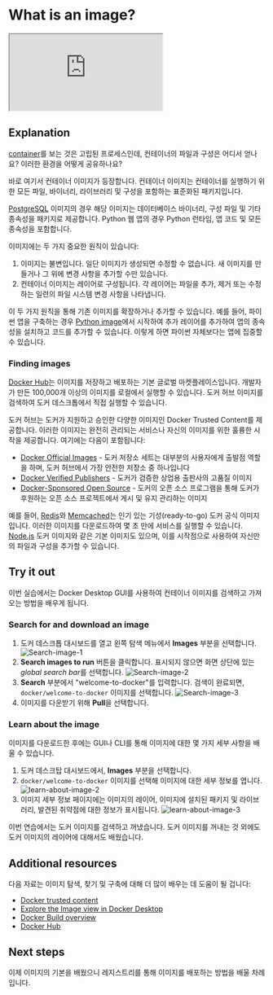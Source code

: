 # What is an image?

<div class="youtube-video">
   <iframe 
    src="https://www.youtube.com/embed/NyvT9REqLe4?rel=0&modestbranding=1&playsinline=1" 
    allow="accelerometer; clipboard-write; encrypted-media; gyroscope; picture-in-picture" 
    allowfullscreen
    loading="lazy"
    title="What is an image?"
    referrerpolicy="strict-origin-when-cross-origin"
   >
  </iframe>
</div>

## Explanation

[container](#/get-started/docker-concepts/the-basics/what-is-a-container/)를 보는 것은 고립된 프로세스인데, 컨테이너의 파일과 구성은 어디서 얻나요? 이러한 환경을 어떻게 공유하나요?

바로 여기서 컨테이너 이미지가 등장합니다. 컨테이너 이미지는 컨테이너를 실행하기 위한 모든 파일, 바이너리, 라이브러리 및 구성을 포함하는 표준화된 패키지입니다.

[PostgreSQL](https://hub.docker.com/_/postgres?_gl=1*15uj9x8*_gcl_au*MTc5Njg5NTc1My4xNzM4MDg3ODEw*_ga*MjcxOTM2ODU5LjE3MTIxMzY5MzE.*_ga_XJWPQMJYHQ*MTczODM5MzkyMC41LjEuMTczODM5NDgzMy42MC4wLjA.) 이미지의 경우 해당 이미지는 데이터베이스 바이너리, 구성 파일 및 기타 종속성을 패키지로 제공합니다. Python 웹 앱의 경우 Python 런타임, 앱 코드 및 모든 종속성을 포함합니다.

이미지에는 두 가지 중요한 원칙이 있습니다:

1. 이미지는 불변입니다. 일단 이미지가 생성되면 수정할 수 없습니다. 새 이미지를 만들거나 그 위에 변경 사항을 추가할 수만 있습니다.
2. 컨테이너 이미지는 레이어로 구성됩니다. 각 레이어는 파일을 추가, 제거 또는 수정하는 일련의 파일 시스템 변경 사항을 나타냅니다.

이 두 가지 원칙을 통해 기존 이미지를 확장하거나 추가할 수 있습니다. 예를 들어, 파이썬 앱을 구축하는 경우 [Python image](https://hub.docker.com/_/python?_gl=1*190musl*_gcl_au*MTc5Njg5NTc1My4xNzM4MDg3ODEw*_ga*MjcxOTM2ODU5LjE3MTIxMzY5MzE.*_ga_XJWPQMJYHQ*MTczODM5MzkyMC41LjEuMTczODM5NDgzMy42MC4wLjA.)에서 시작하여 추가 레이어를 추가하여 앱의 종속성을 설치하고 코드를 추가할 수 있습니다. 이렇게 하면 파이썬 자체보다는 앱에 집중할 수 있습니다.

### Finding images

[Docker Hub](https://hub.docker.com/?_gl=1*1oefti6*_gcl_au*MTc5Njg5NTc1My4xNzM4MDg3ODEw*_ga*MjcxOTM2ODU5LjE3MTIxMzY5MzE.*_ga_XJWPQMJYHQ*MTczODM5MzkyMC41LjEuMTczODM5NDgzMy42MC4wLjA.)는 이미지를 저장하고 배포하는 기본 글로벌 마켓플레이스입니다. 개발자가 만든 100,000개 이상의 이미지를 로컬에서 실행할 수 있습니다. 도커 허브 이미지를 검색하여 도커 데스크톱에서 직접 실행할 수 있습니다.

도커 허브는 도커가 지원하고 승인한 다양한 이미지인 Docker Trusted Content를 제공합니다. 이러한 이미지는 완전히 관리되는 서비스나 자신의 이미지를 위한 훌륭한 시작을 제공합니다. 여기에는 다음이 포함됩니다:

- [Docker Official Images](https://hub.docker.com/search?q=&type=image&image_filter=official&_gl=1*l95tod*_gcl_au*MTc5Njg5NTc1My4xNzM4MDg3ODEw*_ga*MjcxOTM2ODU5LjE3MTIxMzY5MzE.*_ga_XJWPQMJYHQ*MTczODM5MzkyMC41LjEuMTczODM5NDgzMy42MC4wLjA.) - 도커 저장소 세트는 대부분의 사용자에게 출발점 역할을 하며, 도커 허브에서 가장 안전한 저장소 중 하나입니다
- [Docker Verified Publishers](https://hub.docker.com/search?q=&image_filter=store&_gl=1*l95tod*_gcl_au*MTc5Njg5NTc1My4xNzM4MDg3ODEw*_ga*MjcxOTM2ODU5LjE3MTIxMzY5MzE.*_ga_XJWPQMJYHQ*MTczODM5MzkyMC41LjEuMTczODM5NDgzMy42MC4wLjA.) - 도커가 검증한 상업용 출판사의 고품질 이미지
- [Docker-Sponsored Open Source](https://hub.docker.com/search?q=&image_filter=open_source&_gl=1*l95tod*_gcl_au*MTc5Njg5NTc1My4xNzM4MDg3ODEw*_ga*MjcxOTM2ODU5LjE3MTIxMzY5MzE.*_ga_XJWPQMJYHQ*MTczODM5MzkyMC41LjEuMTczODM5NDgzMy42MC4wLjA.) - 도커의 오픈 소스 프로그램을 통해 도커가 후원하는 오픈 소스 프로젝트에서 게시 및 유지 관리하는 이미지

예를 들어, [Redis](https://hub.docker.com/_/redis?_gl=1*g67llz*_gcl_au*MTc5Njg5NTc1My4xNzM4MDg3ODEw*_ga*MjcxOTM2ODU5LjE3MTIxMzY5MzE.*_ga_XJWPQMJYHQ*MTczODM5MzkyMC41LjEuMTczODM5NTQ1MC42MC4wLjA.)와 [Memcached](https://hub.docker.com/_/memcached?_gl=1*1w6zwm8*_gcl_au*MTc5Njg5NTc1My4xNzM4MDg3ODEw*_ga*MjcxOTM2ODU5LjE3MTIxMzY5MzE.*_ga_XJWPQMJYHQ*MTczODM5MzkyMC41LjEuMTczODM5NTUxOC42MC4wLjA.)는 인기 있는 기성(ready-to-go) 도커 공식 이미지입니다. 이러한 이미지를 다운로드하여 몇 초 만에 서비스를 실행할 수 있습니다. [Node.js](https://hub.docker.com/_/node?_gl=1*1w6zwm8*_gcl_au*MTc5Njg5NTc1My4xNzM4MDg3ODEw*_ga*MjcxOTM2ODU5LjE3MTIxMzY5MzE.*_ga_XJWPQMJYHQ*MTczODM5MzkyMC41LjEuMTczODM5NTUxOC42MC4wLjA.) 도커 이미지와 같은 기본 이미지도 있으며, 이를 시작점으로 사용하여 자신만의 파일과 구성을 추가할 수 있습니다.

## Try it out

이번 실습에서는 Docker Desktop GUI를 사용하여 컨테이너 이미지를 검색하고 가져오는 방법을 배우게 됩니다.

### Search for and download an image

1. 도커 데스크톱 대시보드를 열고 왼쪽 탐색 메뉴에서 **Images** 부분을 선택합니다.
   ![Search-image-1](https://docs.docker.com/get-started/docker-concepts/the-basics/images/click-image.webp)
2. **Search images to run** 버튼을 클릭합니다. 표시되지 않으면 화면 상단에 있는 *global search bar*를 선택합니다.
   ![Search-image-2](https://docs.docker.com/get-started/docker-concepts/the-basics/images/search-image.webp)
3. **Search** 부분에서 "welcome-to-docker"를 입력합니다. 검색이 완료되면, `docker/welcome-to-docker` 이미지를 선택합니다.
   ![Search-image-3](https://docs.docker.com/get-started/docker-concepts/the-basics/images/select-image.webp)
4. 이미지를 다운받기 위해 **Pull**을 선택합니다.

### Learn about the image

이미지를 다운로드한 후에는 GUI나 CLI를 통해 이미지에 대한 몇 가지 세부 사항을 배울 수 있습니다.

1. 도커 데스크탑 대시보드에서, **Images** 부분을 선택합니다.
2. `docker/welcome-to-docker` 이미지를 선택해 이미지에 대한 세부 정보를 엽니다.
   ![learn-about-image-2](https://docs.docker.com/get-started/docker-concepts/the-basics/images/pulled-image.webp)
3. 이미지 세부 정보 페이지에는 이미지의 레이어, 이미지에 설치된 패키지 및 라이브러리, 발견된 취약점에 대한 정보가 표시됩니다.
   ![learn-about-image-3](https://docs.docker.com/get-started/docker-concepts/the-basics/images/image-layers.webp)

이번 연습에서는 도커 이미지를 검색하고 꺼냈습니다. 도커 이미지를 꺼내는 것 외에도 도커 이미지의 레이어에 대해서도 배웠습니다.

## Additional resources

다음 자료는 이미지 탐색, 찾기 및 구축에 대해 더 많이 배우는 데 도움이 될 겁니다:

- [Docker trusted content](https://docs.docker.com/docker-hub/image-library/trusted-content/)
- [Explore the Image view in Docker Desktop](https://docs.docker.com/desktop/use-desktop/images/)
- [Docker Build overview](https://docs.docker.com/build/concepts/overview/)
- [Docker Hub](https://hub.docker.com/?_gl=1*9x03ut*_gcl_au*MTc5Njg5NTc1My4xNzM4MDg3ODEw*_ga*MjcxOTM2ODU5LjE3MTIxMzY5MzE.*_ga_XJWPQMJYHQ*MTczODM5MzkyMC41LjEuMTczODM5NjQwNS42MC4wLjA.)

## Next steps

이제 이미지의 기본을 배웠으니 레지스트리를 통해 이미지를 배포하는 방법을 배울 차례입니다.

<button-component href="/#/get-started/docker-concepts/the-basics/what-is-a-registry" title="What is a registry?" />